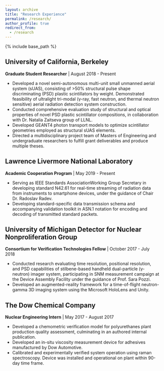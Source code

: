 ```yaml
---
layout: archive
title: "Research Experience"
permalink: /research/
author_profile: true
redirect_from:
  - /research
---
```


{% include base_path %}
## University of California, Berkeley
**Graduate Student Researcher** | August 2018 - Present
* Developed a novel semi-autonomous multi-unit small unmanned aerial system (sUAS), consisting of >50% structural pulse shape discriminating (PSD) plastic scintillators by weight. Demonstrated
feasibility of ultralight tri-modal (γ-ray, fast neutron, and thermal neutron sensitive) aerial radiation detection system construction.
* Conducted comprehensive evaluation study of structural and optical properties of novel PSD plastic scintillator compositions, in collaboration with Dr. Natalia Zaitseva group of LLNL.
* Developed GEANT4 photon transport models to optimize scintillator geometries employed as
structural sUAS elements.
* Directed a multidisciplinary project team of Masters of Engineering and undergraduate researchers to fulfill grant deliverables and produce multiple theses.

## Lawrence Livermore National Laboratory
**Academic Cooperation Program** | May 2019 - Present
* Serving as IEEE Standards AssociationWorking Group Secretary in developing standard N42.61 for
real-time streaming of radiation data from instruments to smartphone devices, under the guidance of Chair Dr. Radoslav Radev.
* Developing standard-specific data transmission schema and accompanying validation toolkit in ASN.1 notation for encoding and decoding of transmitted standard packets.

## University of Michigan Detector for Nuclear Nonproliferation Group
**Consortium for Verification Technologies Fellow** | October 2017 - July 2018
* Conducted research evaluating time resolution, positional resolution, and PSD capabilities of
stilbene-based handheld dual-particle (γ-neutron) imager system, participating in SNM measurement
campaign at the Device Assembly Facility under the guidance of Prof. Sara Pozzi.
* Developed an augmented-reality framework for a time-of-flight neutron-gamma 3D imaging system
using the Microsoft HoloLens and Unity.

## The Dow Chemical Company
**Nuclear Engineering Intern** | May 2017 - August 2017
* Developed a chemometric verification model for polyurethanes plant production quality assessment, culminating in an authored internal publication.
* Developed an in-situ viscosity measurement device for adhesives manufactured by Dow Automotive.
* Calibrated and experimentally verified system operation using raman spectroscopy. Device was installed and operational on plant within 90-day time frame.
